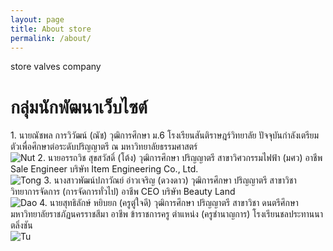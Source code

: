 ```yaml
---
layout: page
title: About store
permalink: /about/
---
```


store valves company
<h1>กลุ่มนักพัฒนาเว็บไซต์</h1>
1. นายณัชพล การวิวัฒน์ (ณัช)
วุฒิการศึกษา ม.6 โรงเรียนสันติราษฎร์วิทยาลัย
ปัจจุบันกำลังเตรียมตัวเพื่อศึกษาต่อระดับปริญญาตรี ณ มหาวิทยาลัยธรรมศาสตร์
<br>
<img src="assets/Nut.jpg" alt="Nut">
2. นายอรรถวิช สุขสวัสดิ์ (โต้ง)
วุฒิการศึกษา ปริญญาตรี
สาขาวิศวกรรมไฟฟ้า (มศว)
อาชีพ Sale Engineer 
บริษัท Item Engineering Co., Ltd.
<br>
<img src="assets/Tong.jpg" alt="Tong">
3. นางสาวพัฒน์ปภาวัณย์ อ่าวเจริญ (ดวงดาว)
วุฒิการศึกษา ปริญญาตรี 
สาขาวิชา วิทยาการจัดการ (การจัดการทั่วไป)
อาชีพ CEO บริษัท Beauty Land
<br>
<img src="assets/Dao.jpg" alt="Dao">
4. นายสุทธิลักษ์ หยิบยก (ครูตู๋ใจดี)
วุฒิการศึกษา ปริญญาตรี
สาขาวิชา ดนตรีศึกษา
มหาวิทยาลัยราชภัฏนครราชสีมา
อาชีพ ข้าราชการครู ตำแหน่ง (ครูชำนาญการ)
โรงเรียนชลประทานนาตลิ่งชัน
<br>
<img src="assets/Tu.jpg" alt="Tu">
